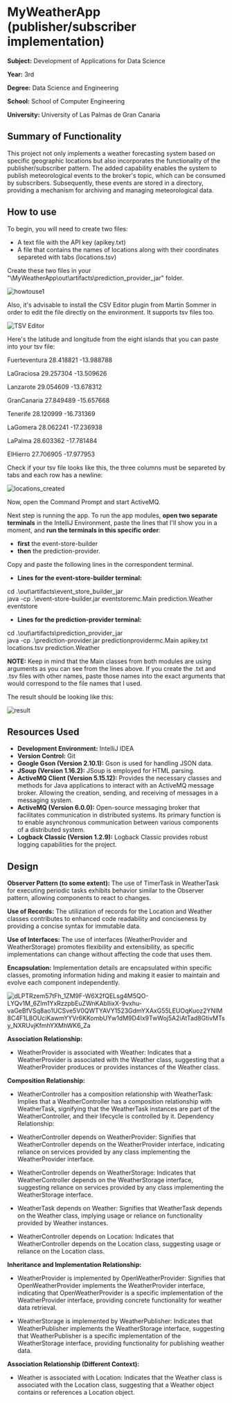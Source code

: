 # MyWeatherApp (publisher/subscriber implementation)

**Subject:** Development of Applications for Data Science

**Year:** 3rd

**Degree:** Data Science and Engineering

**School:** School of Computer Engineering

**University:** University of Las Palmas de Gran Canaria

## Summary of Functionality

This project not only implements a weather forecasting system based on specific geographic locations but also incorporates the functionality of the publisher/subscriber pattern. The added capability enables the system to publish meteorological events to the broker's topic, which can be consumed by subscribers. Subsequently, these events are stored in a directory, providing a mechanism for archiving and managing meteorological data.

## How to use

To begin, you will need to create two files:
- A text file with the API key (apikey.txt)
- A file that contains the names of locations along with their coordinates separeted with tabs (locations.tsv)

Create these two files in your "\MyWeatherApp\out\artifacts\prediction_provider_jar" folder.

![howtouse1](https://github.com/DenysKavkalo/MyWeatherApp/assets/117307592/2e466c89-5b81-414b-9e47-c060a3e05b91)

Also, it's advisable to install the CSV Editor plugin from Martin Sommer in order to edit the file directly on the environment. It supports tsv files too.

![TSV Editor](https://github.com/DenysKavkalo/MyWeatherApp/assets/117307592/65e4e3cc-cbd2-4585-aa3c-50ded41c15d2)

Here's the latitude and longitude from the eight islands that you can paste into your tsv file:

Fuerteventura	28.418821	-13.988788

LaGraciosa	29.257304	-13.509626

Lanzarote	29.054609	-13.678312

GranCanaria	27.849489	-15.657668

Tenerife	28.120999	-16.731369

LaGomera	28.062241	-17.236938

LaPalma	28.603362	-17.781484

ElHierro	27.706905	-17.977953

Check if your tsv file looks like this, the three columns must be separeted by tabs and each row has a newline:

![locations_created](https://github.com/DenysKavkalo/MyWeatherApp/assets/117307592/1a02529c-99a9-4ba3-a0c0-5c72783a4c61)

Now, open the Command Prompt and start ActiveMQ.

Next step is running the app. To run the app modules, **open two separate terminals** in the IntelliJ Environment, paste the lines that I'll show you in a moment, and **run the terminals in this specific order**:

- **first** the event-store-builder
- **then** the prediction-provider.

Copy and paste the following lines in the correspondent terminal.

- **Lines for the event-store-builder terminal:**

cd .\out\artifacts\event_store_builder_jar\
java -cp .\event-store-builder.jar eventstoremc.Main prediction.Weather eventstore

- **Lines for the prediction-provider terminal:**

cd .\out\artifacts\prediction_provider_jar\
java -cp .\prediction-provider.jar predictionprovidermc.Main apikey.txt locations.tsv prediction.Weather


**NOTE:** Keep in mind that the Main classes from both modules are using arguments as you can see from the lines above. If you create the .txt and .tsv files with other names, paste those names into the exact arguments that would correspond to the file names that I used. 


The result should be looking like this:

![result](https://github.com/DenysKavkalo/MyWeatherApp/assets/117307592/9bbf4eab-f225-4eb3-b2b9-4e6c8f256239)

## Resources Used

- **Development Environment:** IntelliJ IDEA
- **Version Control:** Git
- **Google Gson (Version 2.10.1):** Gson is used for handling JSON data.
- **JSoup (Version 1.16.2):** JSoup is employed for HTML parsing.
- **ActiveMQ Client (Version 5.15.12):** Provides the necessary classes and methods for Java applications to interact with an ActiveMQ message broker. Allowing the creation, sending, and receiving of messages in a messaging system.
- **ActiveMQ (Version 6.0.0):** Open-source messaging broker that facilitates communication in distributed systems. Its primary function is to enable asynchronous communication between various components of a distributed system.
- **Logback Classic (Version 1.2.9):** Logback Classic provides robust logging capabilities for the project.

## Design

**Observer Pattern (to some extent):** The use of TimerTask in WeatherTask for executing periodic tasks exhibits behavior similar to the Observer pattern, allowing components to react to changes.

**Use of Records:** The utilization of records for the Location and Weather classes contributes to enhanced code readability and conciseness by providing a concise syntax for immutable data.

**Use of Interfaces:** The use of interfaces (WeatherProvider and WeatherStorage) promotes flexibility and extensibility, as specific implementations can change without affecting the code that uses them.

**Encapsulation:** Implementation details are encapsulated within specific classes, promoting information hiding and making it easier to maintain and evolve each component independently.

![dLPTRzem57tFh_1ZM9F-W6X2fQELsg4M5QO-LYQv1M_6Zlm1YxRzzpbEuZWnKAbllixX-9vxhu-vaGeBfVSq8ao1UCSve5V0QWTYAVY1523GdmYXAxG55LEUOqKuoz2YNIM8C4F1L8OUciKawmYYVr6KKombUYw1dM9D4Ix9TwWoj5A2iAtTad8GtivMTsy_NXRUvjKfmhYXMhWK6_Za](https://github.com/DenysKavkalo/MyWeatherApp/assets/117307592/6fafbbf9-89fa-4f8a-9b46-a0dabf5e15f0)


**Association Relationship:**

- WeatherProvider is associated with Weather: Indicates that a WeatherProvider is associated with the Weather class, suggesting that a WeatherProvider produces or provides instances of the Weather class.

**Composition Relationship:**

- WeatherController has a composition relationship with WeatherTask: Implies that a WeatherController has a composition relationship with WeatherTask, signifying that the WeatherTask instances are part of the WeatherController, and their lifecycle is controlled by it.
Dependency Relationship:

- WeatherController depends on WeatherProvider: Signifies that WeatherController depends on the WeatherProvider interface, indicating reliance on services provided by any class implementing the WeatherProvider interface.

- WeatherController depends on WeatherStorage: Indicates that WeatherController depends on the WeatherStorage interface, suggesting reliance on services provided by any class implementing the WeatherStorage interface.

- WeatherTask depends on Weather: Signifies that WeatherTask depends on the Weather class, implying usage or reliance on functionality provided by Weather instances.

- WeatherController depends on Location: Indicates that WeatherController depends on the Location class, suggesting usage or reliance on the Location class.

**Inheritance and Implementation Relationship:**

- WeatherProvider is implemented by OpenWeatherProvider: Signifies that OpenWeatherProvider implements the WeatherProvider interface, indicating that OpenWeatherProvider is a specific implementation of the WeatherProvider interface, providing concrete functionality for weather data retrieval.

- WeatherStorage is implemented by WeatherPublisher: Indicates that WeatherPublisher implements the WeatherStorage interface, suggesting that WeatherPublisher is a specific implementation of the WeatherStorage interface, providing functionality for publishing weather data.

**Association Relationship (Different Context):**

- Weather is associated with Location: Indicates that the Weather class is associated with the Location class, suggesting that a Weather object contains or references a Location object.
